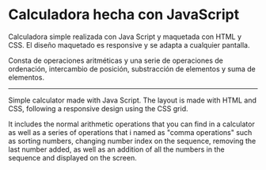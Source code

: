 # Calculadora hecha con JavaScript

Calculadora simple realizada con Java Script y maquetada con HTML y CSS.
El diseño maquetado es responsive y se adapta a cualquier pantalla.

Consta de operaciones aritméticas y una serie de operaciones de ordenación, 
intercambio de posición, substracción de elementos y suma de elementos.

-------------------------------

Simple calculator made with Java Script. The layout is made with HTML and CSS, 
following a responsive design using the CSS grid.

It includes the normal arithmetic operations that you can find in a
calculator as well as a series of operations that i named as "comma operations"
such as sorting numbers, changing number index on the sequence, removing the
last number added, as well as an addition of all the numbers in the sequence and displayed
on the screen.






